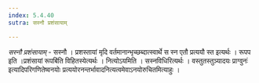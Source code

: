 ```yaml
---
index: 5.4.40
sutra: सस्नौ प्रशंसायाम्

---
```

_सस्नौ प्रशंसायाम्_ - सस्नौ । प्रशस्तायां मृदि वर्तमानान्भृच्छब्दात्स्वार्थे स स्न एतौ प्रत्ययौ स्त इत्यर्थः । रूपप इति ।प्रशंसायां रूपबि॑ति विहितस्येत्यर्थः । नित्योऽयमिति । सस्नविधिरित्यर्थः । वस्तुतस्तुञ्यादयः प्राग्वुनः॑ इत्यादिपरिगणितेष्वनयोः प्रत्ययोरनन्तर्भावादनित्यत्वमेवाऽनयोरुचितमित्याहुः ।